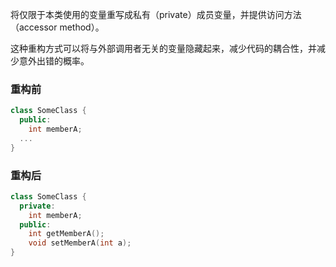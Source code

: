 将仅限于本类使用的变量重写成私有（private）成员变量，并提供访问方法（accessor method）。

这种重构方式可以将与外部调用者无关的变量隐藏起来，减少代码的耦合性，并减少意外出错的概率。

### 重构前

```c++
class SomeClass {
  public:
    int memberA;
  ...
}
```

### 重构后
```c++
class SomeClass {
  private:
    int memberA;
  public:
    int getMemberA();
    void setMemberA(int a);
}

```
